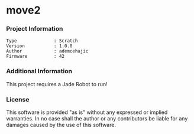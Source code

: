 move2
================



### Project Information
```
Type              : Scratch
Version           : 1.0.0
Author            : ademcehajic
Firmware          : 42
```

### Additional Information
This project requires a Jade Robot to run!

### License
This software is provided "as is" without any expressed or implied warranties.  In no case shall the author or any contributors be liable for any damages caused by the use of this software.

